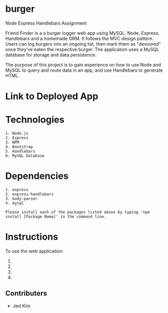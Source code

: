 # burger
Node Express Handlebars Assignment

Friend Finder is a a burger logger web app using MySQL, Node, Express, Handlebars and a homemade ORM. It follows the MVC design pattern. Users can log burgers into an ongoing list, then mark them as "devoured" once they've eaten the respective burger. The application uses a MySQL database for storage and data persistence.

The purpose of this project is to gain experience on how to use Node and MySQL to query and route data in an app, and use Handlebars to generate HTML.

# Link to Deployed App


# Technologies
```
1. Node.js
2. Express
3. NPM
4. Bootstrap
5. Handlebars
6. MySQL Database
```

# Dependencies
```
1. express
2. express-handlebars
3. body-parser
4. mysql

Please install each of the packages listed above by typing 'npm install [Package Name]' in the command line.
```

# Instructions
To use the web application:

1. 

2. 

3. 

4. 

## Contributers
* Jed Kim
